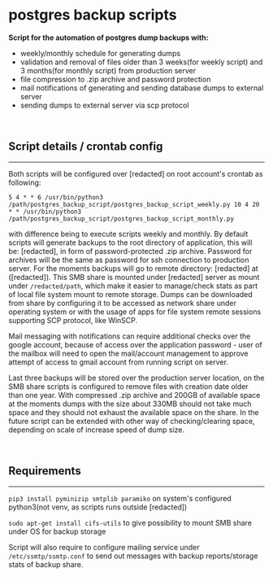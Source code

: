 # postgres backup scripts

**Script for the automation of postgres dump backups with:**

* weekly/monthly schedule for generating dumps
* validation and removal of files older than 3 weeks(for weekly script) and 3 months(for monthly script) from production server
* file compression to .zip archive and password protection
* mail notifications of generating and sending database dumps to external server
* sending dumps to external server via scp protocol

<br>

## Script details / crontab config
---
Both scripts will be configured over [redacted] on root account's crontab as following:

`5 4 * * 6 /usr/bin/python3 /path/postgres_backup_script/postgres_backup_script_weekly.py
10 4 20 * * /usr/bin/python3 /path/postgres_backup_script/postgres_backup_script_monthly.py`

with difference being to execute scripts weekly and monthly. By default scripts will generate backups to the root directory of application, this will be: [redacted], in form of password-protected .zip archive. Password for archives will be the same as password for ssh connection to production server. For the moments backups will go to remote directory: [redacted] at ([redacted]). This SMB share is mounted under [redacted] server as mount under `/redacted/path`, which make it easier to manage/check stats as part of local file system mount to remote storage. Dumps can be downloaded from share by configuring it to be accessed as network share under operating system or with the usage of apps for file system remote sessions supporting SCP protocol, like WinSCP.

Mail messaging with notifications can require additional checks over the google account, because of access over the application password - user of the mailbox will need to open the mail/account management to approve attempt of access to gmail account from running script on server.

Last three backups will be stored over the production server location, on the SMB share scripts is configured to remove files with creation date older than one year. With compressed .zip archive and 200GB of available space at the moments dumps with the size about 330MB should not take much space and they should not exhaust the available space on the share. In the future script can be extended with other way of checking/clearing space, depending on scale of increase speed of dump size.

<br>

## Requirements
---

`pip3 install pyminizip
smtplib
paramiko` on system's configured python3(not venv, as scripts runs outside [redacted])

`sudo apt-get install cifs-utils` to give possibility to mount SMB share under OS for backup storage

Script will also require to configure mailing service under `/etc/ssmtp/ssmtp.conf` to send out messages with backup reports/storage stats of backup share.
